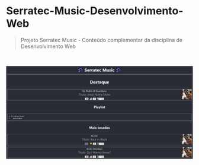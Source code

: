 # Serratec-Music-Desenvolvimento-Web
> Projeto Serratec Music -
Conteúdo complementar da disciplina de Desenvolvimento Web

<br/>

![preview](preview.JPG)

<!-- [🔗 Clique aqui para acessar](#) -->
